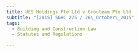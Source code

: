 ```yaml
---
title: UES Holdings Pte Ltd v Grouteam Pte Ltd 
subtitle: "[2015] SGHC 275 / 26\_October\_2015"
tags:
  - Building and Construction Law
  - Statutes and Regulations

---
```


